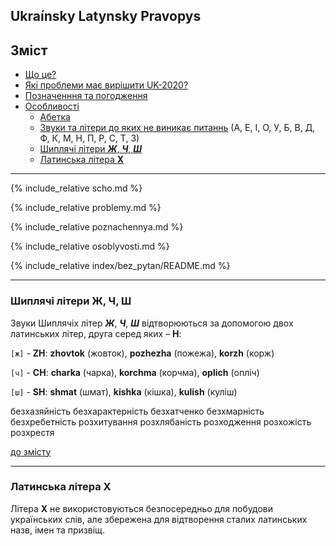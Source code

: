 Ukraínsky Latynsky Pravopys
---------------------------

<a name="top"></a>

Зміст
-----

- [Що це?](#scho)
- [Які проблеми має вирішити UK-2020?](#problemy)
- [Позначенння та погодження](#poznachennya)
- [Особливості](#osoblyvosti)
  - [Абетка](#abetka)
  - [Звуки та літери до яких не виникає питаннь](#bez_problem)
  (А, Е, І, О, У, Б, В, Д, Ф, К, М, Н, П, Р, С, Т, З)
  - [Шиплячі літери _**Ж**_, _**Ч**_, _**Ш**_](#zh_ch_sh)
  - [Латинська літера **X**](#litera_X)

---


<a name="scho"></a>
{% include_relative scho.md %}

<a name="problemy"></a>
{% include_relative problemy.md %}

<a name="poznachennya"></a>
{% include_relative poznachennya.md %}

<a name="osoblyvosti"></a>
{% include_relative osoblyvosti.md %}

<a name="bez_pytan"></a>
{% include_relative index/bez_pytan/README.md %}

---

<a name="zh_ch_sh"></a>

### Шиплячі літери Ж, Ч, Ш

Звуки Шиплячіх літер _**Ж**_, _**Ч**_, _**Ш**_ відтворюються за допомогою двох латинських літер, друга серед яких – **H**:

`[ж]` - <span class="l">**ZH**</span>: **zhovtok** (жовток), **pozhezha** (пожежа), **korzh** (корж)

`[ч]` - <span class="l">**CH**</span>: **charka** (чарка), **korchma** (корчма), **oplich** (опліч)

`[ш]` - <span class="l">**SH**</span>: **shmat** (шмат), **kishka** (кішка), **kulish** (куліш)

безхазяйність безхарактерність безхатченко безхмарність безхребетність розхитування розхлябаність розходження розхожість розхрестя

[до змісту](#top)

---

<a name="litera_X"></a>

### Латинська літера Х

Літера **X** не використовуються безпосередньо для побудови українських слів, але збережена для відтворення сталих латинських назв, імен та призвіщ.

